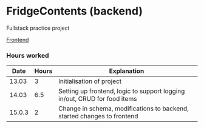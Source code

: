 # FridgeContents (backend)
Fullstack practice project

[Frontend](https://github.com/llmlks/FridgeContentsFront/tree/master/fridgefront)

### Hours worked

Date|Hours|Explanation
---|---|---
13.03|3|Initialisation of project
14.03|6.5|Setting up frontend, logic to support logging in/out, CRUD for food items
15.0.3|2|Change in schema, modifications to backend, started changes to frontend
